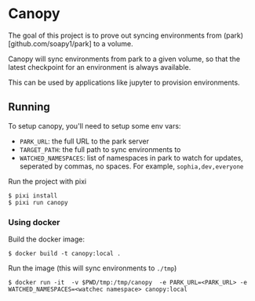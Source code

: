 # Canopy

The goal of this project is to prove out syncing environments from (park)[github.com/soapy1/park] to a volume. 

Canopy will sync environments from park to a given volume, so that the latest checkpoint for an environment is always available.

This can be used by applications like jupyter to provision environments.

## Running

To setup canopy, you'll need to setup some env vars:
* `PARK_URL`: the full URL to the park server
* `TARGET_PATH`: the full path to sync environments to
* `WATCHED_NAMESPACES`: list of namespaces in park to watch for updates, seperated by commas, no spaces. For example, `sophia,dev,everyone`

Run the project with pixi
```
$ pixi install
$ pixi run canopy
```

### Using docker

Build the docker image:

```
$ docker build -t canopy:local .  
```

Run the image (this will sync environments to `./tmp`)
```
$ docker run -it  -v $PWD/tmp:/tmp/canopy  -e PARK_URL=<PARK_URL> -e WATCHED_NAMESPACES=<watchec namespace> canopy:local
```